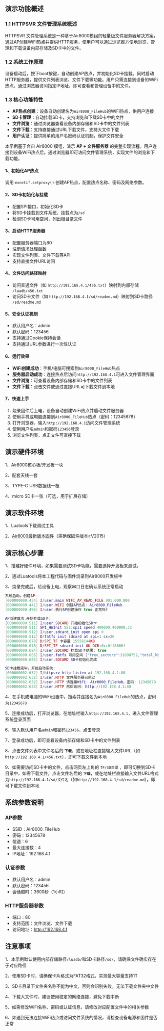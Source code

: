 ## 演示功能概述

### 1.1 HTTPSVR 文件管理系统概述

HTTPSVR 文件管理系统是一种基于Air8000模组的轻量级文件服务器解决方案，通过AP创建WiFi热点并提供HTTP服务，使用户可以通过浏览器方便地浏览、管理和下载设备内部存储及SD卡中的文件。

### 1.2 系统工作原理

设备启动后，按下boot按键，自动创建AP热点，并初始化SD卡挂载。同时启动HTTP服务器，提供文件列表浏览、文件下载等功能。用户只需连接到设备的WiFi热点，通过浏览器访问指定IP地址，即可查看和管理设备中的文件。

### 1.3 核心功能特性

- **AP热点创建**：设备自动创建名为`Air8000_FileHub`的WiFi热点，供用户连接
- **SD卡管理**：自动挂载SD卡，支持浏览和下载SD卡中的文件
- **文件浏览**：通过浏览器查看设备内部存储和SD卡中的文件列表
- **文件下载**：支持直接通过URL下载文件，支持大文件下载
- **用户认证**：提供简单的用户名密码认证机制，保护文件安全

本示例基于合宙 Air8000 模组，演示 **AP + 文件服务器** 的完整实现流程。用户连接到设备WiFi热点后，通过浏览器即可访问文件管理系统，实现文件的浏览和下载功能。

#### 1、初始化AP热点

调用 `exnetif.setproxy()` 创建AP热点，配置热点名称、密码及网络参数。

#### 2、SD卡初始化与挂载

- 配置SPI接口，初始化SD卡
- 将SD卡挂载到文件系统，挂载点为`/sd`
- 检测SD卡可用空间，列出根目录文件

#### 3、启动HTTP服务器

- 配置服务器端口为80
- 注册请求处理函数
- 实现文件列表、文件下载等API
- 支持直接文件URL访问

#### 4、文件访问路径映射

- 访问普通文件（如 `http://192.168.4.1/456.txt`）映射到内部存储 `/luadb/456.txt`
- 访问SD卡文件（如 `http://192.168.4.1/sd/readme.md`）映射到SD卡路径 `/sd/readme.md`

#### 5、安全认证机制

- 默认用户名：admin
- 默认密码：123456
- 支持通过Cookie保持会话
- 支持通过URL参数进行一次性认证

#### 6、运行效果

- **WiFi创建成功**：手机/电脑可搜索到`Air8000_FileHub`热点
- **服务器启动成功**：连接热点后访问`http://192.168.4.1`可进入文件管理界面
- **文件浏览**：可查看设备内部存储和SD卡中的文件列表
- **文件下载**：点击文件或通过直接URL可下载文件到本地

#### 7、快速上手

1. 烧录固件后上电，设备自动创建WiFi热点并启动文件服务器
2. 使用手机或电脑连接到`Air8000_FileHub`热点（密码：12345678）
3. 打开浏览器，输入`http://192.168.4.1`访问文件管理系统
4. 使用用户名`admin`和密码`123456`登录
5. 浏览文件列表，点击文件可直接下载

## 演示硬件环境

1、Air8000核心板/开发板一块

2、配套天线一套

3、TYPE-C USB数据线一根

4、micro SD卡一张（可选，用于扩展存储）

## 演示软件环境

1、Luatools下载调试工具

2、[Air8000最新版本固件](https://docs.openluat.com/air8000/luatos/firmware/)（需确保固件版本≥V2015）

## 演示核心步骤

1、搭建好硬件环境，如果需要测试SD卡功能，需要选择开发板来测试。

2、通过Luatools将本工程代码与固件烧录到Air8000开发板中

3、烧录完成后，给设备上电，观察串口日志确认系统正常启动

```lua
系统启动，创建AP:
[000000000.434] I/user.main WIFI_AP_READ_FILE 001.000.000
[000000000.441] I/user.WIFI 创建AP热点: Air8000_FileHub
[000000000.496] I/user.执行AP创建操作 true 正常吗?

AP创建成功,开始挂载SD卡:
[000000000.511] I/user.SDCARD 开始初始化SD卡
[000000000.511] SPI_HWInit 552:spi1 speed 400000,400000,32
[000000000.512] I/user.sdcard_init open spi 0
[000000000.512] D/fatfs init sdcard at spi=1 cs=20
[000000000.678] D/SPI_TF 卡容量 15558144KB
[000000000.678] D/SPI_TF sdcard init OK OCR:0xc0ff8000!
[000000000.684] I/user.SDCARD 挂载SD卡结果: true
[000000000.685] I/user.fatfs 可用空间 {"free_sectors":31098752,"total_kb":15549952,"free_kb":15549376,"total_sectors":31099904}
[000000000.685] I/user.SDCARD SD卡初始化完成

SD卡挂载完毕，开始启动系统:
[000000002.632] I/httpsrv http listen at 192.168.4.1:80
[000000002.632] I/user.HTTP 文件服务器已启动
[000000002.632] I/user.HTTP 请连接WiFi: Air8000_FileHub，密码: 12345678
[000000002.633] I/user.HTTP 然后访问: http://192.168.4.1:80

```

4、在手机或电脑的WiFi设置中，搜索并连接名为`Air8000_FileHub`的热点，密码为`12345678`

5、连接成功后，打开浏览器，在地址栏输入`http://192.168.4.1`，进入文件管理系统登录页面

6、输入默认用户名`admin`和密码`123456`，点击登录

7、登录成功后，即可查看设备内部存储和SD卡中的文件列表

8、点击文件列表中文件名后的 **`下载`**，或在地址栏直接输入文件URL（如`http://192.168.4.1/456.txt`），即可下载文件到本地

9、如需要访问SD卡中的文件，点击网页左上角的 `TF/SD目录` ，即可切换到SD卡目录中，如需下载文件，点击文件名后的 **`下载`**，或在地址栏直接输入文件URL格式为`http://192.168.4.1/sd/文件名`（如`http://192.168.4.1/sd/readme.md`），即可下载文件到本地

## 系统参数说明

### AP参数

- SSID：Air8000_FileHub
- 密码：12345678
- 信道：6
- 最大连接数：4
- IP地址：192.168.4.1

### 认证参数

- 默认用户名：admin
- 默认密码：123456
- 会话超时：3600秒（1小时）

### HTTP服务器参数

- 端口：80
- 支持范围：文件浏览、文件下载
- 访问地址：http://192.168.4.1

## 注意事项

1、本示例默认使用内部存储路径`/luadb/`和SD卡路径`/sd/`，请确保文件确实存在于对应路径

2、使用SD卡时，请确保卡片格式为FAT32格式，实测最大容量支持1T

3、SD卡目录下文件夹名称不能为中文，否则会识别失败，无法下载文件夹中文件

4、下载大文件时，建议使用稳定的网络连接，避免下载中断

5、如需修改WiFi名称、密码或认证信息，请修改对应配置文件中的相关参数

6、如遇到无法连接WiFi热点或访问文件系统的情况，请检查设备电源和固件是否正常
